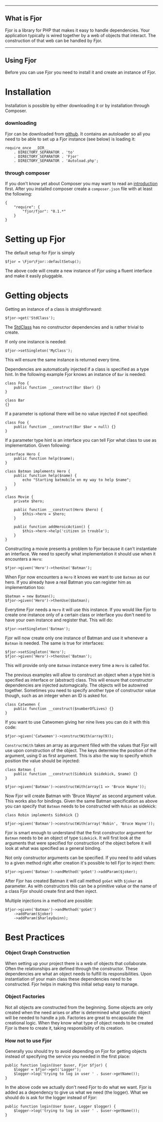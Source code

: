 ------------
What is Fjor
------------

Fjor is a library for PHP that makes it easy to handle dependencies. Your application
typically is wired together by a web of objects that interact. The construction of
that web can be handled by Fjor.

----------
Using Fjor
----------

Before you can use Fjor you need to install it and create an instance of Fjor.

Installation
============

Installation is possible by either downloading it or by installation through
Composer.

### downloading ###

Fjor can be downloaded from [github](https://github.com/koenhoeymans/Fjor/tags). It
contains an autoloader so all you need to be able to set up a Fjor instance (see below)
is loading it:

	require_once __DIR__
		. DIRECTORY_SEPARATOR . 'to'
		. DIRECTORY_SEPARATOR . 'Fjor'
		. DIRECTORY_SEPARATOR . 'Autoload.php';

### through composer ###

If you don't know yet about Composer you may want to read an
[introduction](http://getcomposer.org/doc/00-intro.md) first. After you installed
composer create a `composer.json` file with at least the following:

	{
		"require": {
			"fjor/fjor": "0.1.*"
		}
	}


Setting up Fjor
===============

The default setup for Fjor is simply

	$fjor = \Fjor\Fjor::defaultSetup();

The above code will create a new instance of Fjor using a fluent interface and make
it easily pluggable.

Getting objects
===============

Getting an instance of a class is straightforward:

	$fjor->get('StdClass');

The [StdClass](http://php.net/manual/en/reserved.classes.php) has no constructor
dependencies and is rather trivial to create.

If only one instance is needed:

	$fjor->setSingleton('MyClass');

This will ensure the same instance is returned every time.

Dependencies are automatically injected if a class is specified as a type hint. In the
following example Fjor knows an instance of `Bar` is needed:

	class Foo {
		public function __construct(Bar $bar) {}
	}

	class Bar
	{}

If a parameter is optional there will be no value injected if not specified:

	class Foo {
		public function __construct(Bar $bar = null) {}
	}

If a parameter type hint is an interface you can tell Fjor what class to use as
implementation. Given following:

	interface Hero {
		public function help($name);
	}

	class Batman implements Hero {
		public function help($name) {
			echo "Starting batmobile on my way to help $name"; 
		}
	}

	class Movie {
		private $hero;

		public function __construct(Hero $hero) {
			$this->hero = $hero;
		}

		public function addHeroicAction() {
			$this->hero->help('citizen in trouble');
		}
	}

Constructing a movie presents a problem to Fjor because it can't instantiate an
interface. We need to specify what implementation it should use when it encounters
a `Hero`:

	$fjor->given('Hero')->thenUse('Batman');

When Fjor now encounters a `Hero` it knows we want to use `Batman` as our hero. If
you already have a real Batman you can register him as implementation too:

	$batman = new Batman();
	$fjor->given('Hero')->thenUse($batman);

Everytime Fjor needs a `Hero` it will use this instance. If you would like Fjor to
create one instance only of a certain class or interface you don't need to have
your own instance and register that. This will do:

	$fjor->setSingleton('Batman');

Fjor will now create only one instance of Batman and use it whenever a `Batman` is
needed. The same is true for interfaces:

	$fjor->setSingleton('Hero');
	$fjor->given('Hero')->thenUse('Batman');

This will provide only one `Batman` instance every time a `Hero` is called for.

The previous examples will allow to construct an object when a type hint is specified
as interface or (abstract) class. This will ensure that constructor dependencies are
injected automagically. The objects will be autowired together. Sometimes you need to
specify another type of constructor value though, such as an integer when an ID is
asked for.

	class Catwomen {
		public function __construct($numberOfLives) {}
	}

If you want to use Catwomen giving her nine lives you can do it with this code:

	$fjor->given('Catwomen')->constructWith(array(9));

`ConstructWith` takes an array as argument filled with the values that Fjor will
use upon construction of the object. The keys determine the position of the argument,
using 0 as first argument. This is also the way to specify which position the value
should be injected:

	class Batman {
		public function __construct(Sidekick $sidekick, $name) {}
	}

	$fjor->given('Batman')->constructWith(array(1 => 'Bruce Wayne'));

Now Fjor will create Batman with 'Bruce Wayne' as second argument value. This works
also for bindings. Given the same Batman specification as above you can specify that
`Batman` needs to be constructed with `Robin` as sidekick:

	class Robin implements Sidekick {}

	$fjor->given('Batman')->constructWith(array('Robin', 'Bruce Wayne'));

Fjor is smart enough to understand that the first constructor argument for `Batman`
needs to be an object of type `Sidekick`. It will first look at the arguments that
were specified for construction of the object before it will look at what was specified
as a general binding.

Not only constructor arguments can be specified. If you need to add values to a given
method right after creation it's possible to tell Fjor to inject them:

	$fjor->given('Batman')->andMethod('goGet')->addParam($joker);

After Fjor has created Batman it will call method `goGet` with `$joker` as parameter. As
with constructors this can be a primitive value or the name of a class Fjor should create
first and then inject.

Multiple injections in a method are possible:

	$fjor->given('Batman')->andMethod('goGet')
		->addParam($joker)
		->addParam($harleyQuinn);

Best Practices
==============

### Object Graph Construction ###

When setting up your project there is a web of objects that collaborate. Often
the relationships are defined through the constructor. These dependencies are
what an object needs to fulfill its responsibilities. Upon instantiation of your
main class these dependencies need to be constructed. Fjor helps in making this
initial setup easy to manage.

### Object Factories ###

Not all objects are constructed from the beginning. Some objects are only created
when the need arises or after is determined what specific object will be needed
to handle a job. Factories are great to encapsulate the creational logic. When
they know what type of object needs to be created Fjor is there to create it,
taking responsibility of its creation.

### How not to use Fjor ###

Generally you should try to avoid depending on Fjor for getting objects instead
of specifying the service you needed in the first place:

	public function login(User $user, Fjor $fjor) {
		$logger = $fjor->get('Logger');
		$logger->log('trying to log in user ' . $user->getName());
	}

In the above code we actually don't need Fjor to do what we want. Fjor is added
as a dependency to give us what we need (the logger). What we should do is
ask for the logger instead of Fjor:

	public function login(User $user, Logger $logger) {
		$logger->log('trying to log in user ' . $user->getName());
	}
